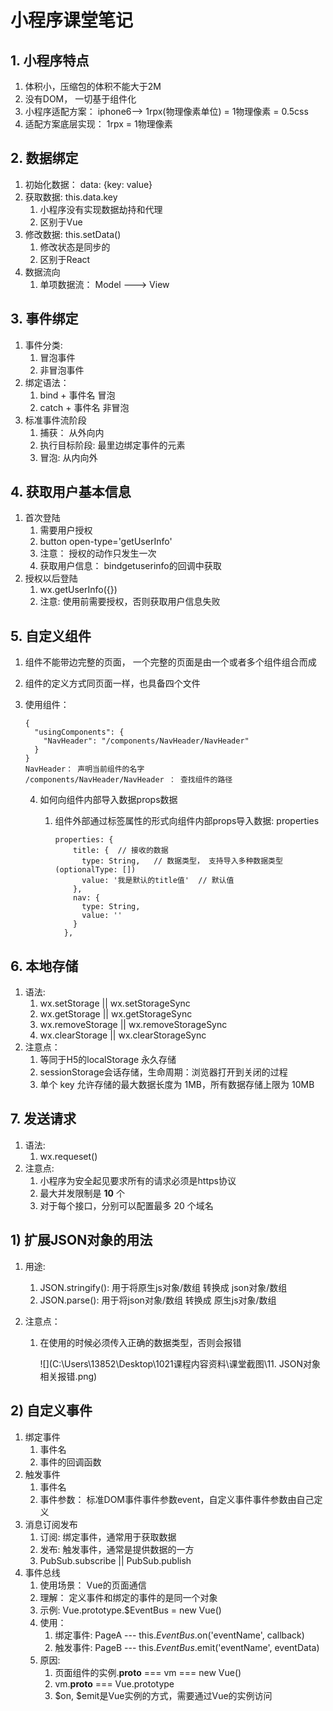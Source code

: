 # 小程序课堂笔记

## 1. 小程序特点

1. 体积小，压缩包的体积不能大于2M
2. 没有DOM， 一切基于组件化
3. 小程序适配方案： iphone6--> 1rpx(物理像素单位) = 1物理像素 = 0.5css
4. 适配方案底层实现： 1rpx = 1物理像素

## 2. 数据绑定

1. 初始化数据： data: {key: value}
2. 获取数据: this.data.key
   1. 小程序没有实现数据劫持和代理
   2. 区别于Vue
3. 修改数据: this.setData()
   1. 修改状态是同步的
   2. 区别于React
4. 数据流向
   1. 单项数据流： Model ---> View

## 3. 事件绑定

1. 事件分类:
   1. 冒泡事件
   2. 非冒泡事件
2. 绑定语法：
   1. bind + 事件名   冒泡
   2. catch + 事件名 非冒泡
3. 标准事件流阶段
   1. 捕获： 从外向内
   2. 执行目标阶段: 最里边绑定事件的元素
   3. 冒泡: 从内向外

## 4. 获取用户基本信息

1. 首次登陆
   1. 需要用户授权
   2. button open-type='getUserInfo'
   3. 注意： 授权的动作只发生一次
   4. 获取用户信息： bindgetuserinfo的回调中获取
2. 授权以后登陆
   1. wx.getUserInfo({})
   2. 注意: 使用前需要授权，否则获取用户信息失败

## 5. 自定义组件

1. 组件不能带边完整的页面， 一个完整的页面是由一个或者多个组件组合而成

2. 组件的定义方式同页面一样，也具备四个文件

3. 使用组件： 

   ```
   {
     "usingComponents": {
       "NavHeader": "/components/NavHeader/NavHeader"
     }
   }
   NavHeader： 声明当前组件的名字
   /components/NavHeader/NavHeader ： 查找组件的路径
   ```

   4. 如何向组件内部导入数据props数据

         1. 组件外部通过标签属性的形式向组件内部props导入数据: properties

            ```
            properties: {
                title: {  // 接收的数据
                  type: String,   // 数据类型， 支持导入多种数据类型(optionalType: [])
                  value: '我是默认的title值'  // 默认值
                },
                nav: {
                  type: String,
                  value: ''
                }
              },
            ```

## 6. 本地存储

1. 语法:
   1. wx.setStorage || wx.setStorageSync
   2. wx.getStorage || wx.getStorageSync
   3. wx.removeStorage || wx.removeStorageSync
   4. wx.clearStorage || wx.clearStorageSync
2. 注意点：
   1. 等同于H5的localStorage 永久存储
   2. sessionStorage会话存储，生命周期：浏览器打开到关闭的过程
   3.  单个 key 允许存储的最大数据长度为 1MB，所有数据存储上限为 10MB 

## 7. 发送请求

1. 语法:
   1. wx.requeset()
2. 注意点:
   1. 小程序为安全起见要求所有的请求必须是https协议
   2.  最大并发限制是 **10** 个 
   3.  对于每个接口，分别可以配置最多 20 个域名 





## 1) 扩展JSON对象的用法

1. 用途: 

   1. JSON.stringify(): 用于将原生js对象/数组 转换成 json对象/数组
   2. JSON.parse(): 用于将json对象/数组 转换成 原生js对象/数组

2. 注意点：

   1. 在使用的时候必须传入正确的数据类型，否则会报错

      ![](C:\Users\13852\Desktop\1021课程内容资料\课堂截图\11. JSON对象相关报错.png)

## 2) 自定义事件

1. 绑定事件
   1. 事件名
   2. 事件的回调函数
2. 触发事件
   1. 事件名
   2. 事件参数： 标准DOM事件事件参数event，自定义事件事件参数由自己定义
3. 消息订阅发布
   1. 订阅: 绑定事件，通常用于获取数据
   2. 发布: 触发事件，通常是提供数据的一方
   3. PubSub.subscribe || PubSub.publish
4. 事件总线
   1. 使用场景： Vue的页面通信
   2. 理解： 定义事件和绑定的事件的是同一个对象
   3. 示例: Vue.prototype.$EventBus  = new Vue()
   4. 使用： 
      1. 绑定事件: PageA --- this.$EventBus.$on('eventName', callback)
      2. 触发事件: PageB --- this.$EventBus.$emit('eventName', eventData)
   5. 原因: 
      1. 页面组件的实例.__proto__ === vm === new Vue()
      2. vm.__proto__ === Vue.prototype
      3. $on, $emit是Vue实例的方式，需要通过Vue的实例访问